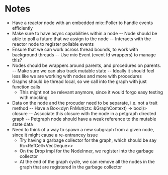 # Notes

- Have a reactor node with an embedded mio::Poller to handle events efficiently
- Make sure to have async capabilities within a node
    -- Node should be able to poll a future that we assign to the node
    -- Interacts with the reactor node to register pollable events
- Ensure that we can work across thread bounds, to work with background threads
    -- Use mio Event (event fd wrappers) to manage this?
- Nodes should be wrappers around parents, and procedures on parents.
    -- Make sure we can also track mutable state
    -- Ideally it should feel less like we are working with nodes and more with procedures
- Graphs should be thread local, so we call into the graph with just function calls
  - This might not be relevant anymore, since it would forgo easy testing with mocking
- Data on the node and the procuder need to be separate, i.e. not a trait method
    -- Have a Box<dyn FnMut(ctx: &GraphContext) -> bool)> closure
    -- Associate this closure with the node in a petgraph directed graph
    -- Petgraph node should have a weak reference to the mutable state data
- Need to think of a way to spawn a new subgraph from a given node, since it might cause a re-entrancey issue
  - Try having a garbage collector for the graph, which should be say Rc<RefCell<VecDeque<NodeIndex>>>
  - On the Drop impl for the NodeInner, we register into the garbage collector
  - At the end of the graph cycle, we can remove all the nodes in the graph that are registered in the garbage collector
